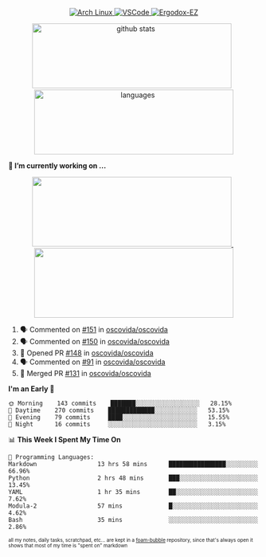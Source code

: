 <!--
**RobertRosca/RobertRosca** is a ✨ _special_ ✨ repository because its `README.md` (this file) appears on your GitHub profile.

Here are some ideas to get you started:

- 🔭 I’m currently working on ...
- 🌱 I’m currently learning ...
- 👯 I’m looking to collaborate on ...
- 🤔 I’m looking for help with ...
- 💬 Ask me about ...
- 📫 How to reach me: ...
- 😄 Pronouns: ...
- ⚡ Fun fact: ...
-->

<p align="center">
  <a href="https://www.archlinux.org/"> <img alt="Arch Linux" src="https://img.shields.io/badge/OS-Linux-informational?style=for-the-badge&logo=data:image/png;base64,iVBORw0KGgoAAAANSUhEUgAAABAAAAAQCAYAAAAf8/9hAAAACXBIWXMAAAsTAAALEwEAmpwYAAAA90lEQVQ4jZ3QPyvFcRTH8fNTV0qSlPzJajAwWK7yBMguD8AgiyzKpDwJuydg82dTZlFiURYTyi0lg7wMvrf77Xbv7/75LKfvOefzPud7IkqEubJ6qTCAB0z2C1j3r6N+AecJ8IahXs3T+NXQVq+AfZzgJwGeUenWPJ8Za9kW290CTrXWS8dbYLmNua69ToCrrPkRG7jIcq8YbmdebZpWTfkRfGb5g1bmArdZ0xeKrH6Z8u+4w2i9NpDiZkQs5syiKGTv7xTHI6IWETP59Aqe0oR7HGKhacNZ7OI69X1gChOBHdxgrfTCDdgSznCMscBK/t9uhSoG/wA7SnN2boysigAAAABJRU5ErkJggg=="> </a>
  <a href="https://code.visualstudio.com/"> <img alt="VSCode" src="https://img.shields.io/badge/Editor-VSCode-green?style=for-the-badge&logo=visual-studio-code&logoColor=white"> </a>
  <a href="https://ergodox-ez.com/"> <img alt="Ergodox-EZ" src="https://img.shields.io/badge/Keyboard-EZ-orange?style=for-the-badge"> </a>
 </p>
 
<p align="center">
  <img src="https://github-readme-stats.vercel.app/api?username=robertrosca&show_icons=true&theme=buefy&hide=stars&card_width=400" alt="github stats" height="130" width="400"/>
  &nbsp;
  <img src="https://github-readme-stats.vercel.app/api/top-langs/?username=robertrosca&layout=compact&theme=buefy&hide=jupyter%20notebook&card_width=400" alt="languages" height="130" width="400">
</p>


**🔭 I’m currently working on ...**

<p align="center">
  <a href="https://github.com/oscovida/oscovida"> <img src="https://github-readme-stats.vercel.app/api/pin/?username=oscovida&repo=oscovida&show_icons=true&theme=buefy&hide=stars&card_width=400" height="140" width="400"/> </a>
  &nbsp;
  <a href="https://github.com/reiserm/xana"> <img src="https://github-readme-stats.vercel.app/api/pin/?username=reiserm&repo=Xana&show_icons=true&theme=buefy&hide=stars&card_width=400" height="140" width="400"> </a>
</p>


<!--START_SECTION:activity-->
1. 🗣 Commented on [#151](https://github.com//oscovida/oscovida/issues/151) in [oscovida/oscovida](https://github.com//oscovida/oscovida)
2. 🗣 Commented on [#150](https://github.com//oscovida/oscovida/issues/150) in [oscovida/oscovida](https://github.com//oscovida/oscovida)
3. 💪 Opened PR [#148](https://github.com//oscovida/oscovida/pull/148) in [oscovida/oscovida](https://github.com//oscovida/oscovida)
4. 🗣 Commented on [#91](https://github.com//oscovida/oscovida/issues/91) in [oscovida/oscovida](https://github.com//oscovida/oscovida)
5. 🎉 Merged PR [#131](https://github.com//oscovida/oscovida/pull/131) in [oscovida/oscovida](https://github.com//oscovida/oscovida)
<!--END_SECTION:activity-->

<!--START_SECTION:waka-->
**I'm an Early 🐤** 

```text
🌞 Morning    143 commits    ███████░░░░░░░░░░░░░░░░░░   28.15% 
🌆 Daytime    270 commits    █████████████░░░░░░░░░░░░   53.15% 
🌃 Evening    79 commits     ████░░░░░░░░░░░░░░░░░░░░░   15.55% 
🌙 Night      16 commits     ░░░░░░░░░░░░░░░░░░░░░░░░░   3.15%

```


📊 **This Week I Spent My Time On** 

```text
💬 Programming Languages: 
Markdown                 13 hrs 58 mins      ████████████████░░░░░░░░░   66.96% 
Python                   2 hrs 48 mins       ███░░░░░░░░░░░░░░░░░░░░░░   13.45% 
YAML                     1 hr 35 mins        ██░░░░░░░░░░░░░░░░░░░░░░░   7.62% 
Modula-2                 57 mins             █░░░░░░░░░░░░░░░░░░░░░░░░   4.62% 
Bash                     35 mins             ░░░░░░░░░░░░░░░░░░░░░░░░░   2.86%

```


<!--END_SECTION:waka-->

<sub><sup>all my notes, daily tasks, scratchpad, etc... are kept in a <a href="https://foambubble.github.io/foam/"> foam-bubble</a> repository, since that's always open it shows that most of my time is "spent on" markdown</sup></sub>
